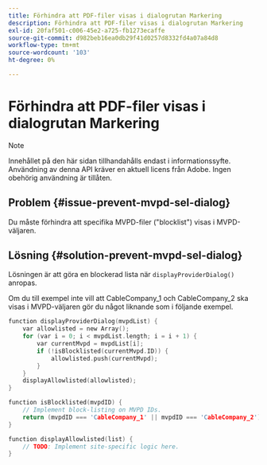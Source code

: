 ```yaml
---
title: Förhindra att PDF-filer visas i dialogrutan Markering
description: Förhindra att PDF-filer visas i dialogrutan Markering
exl-id: 20faf501-c006-45e2-a725-fb1273ecaffe
source-git-commit: d982beb16ea0db29f41d0257d8332fd4a07a84d8
workflow-type: tm+mt
source-wordcount: '103'
ht-degree: 0%

---
```


# Förhindra att PDF-filer visas i dialogrutan Markering

>[!NOTE]
>
>Innehållet på den här sidan tillhandahålls endast i informationssyfte. Användning av denna API kräver en aktuell licens från Adobe. Ingen obehörig användning är tillåten.

## Problem {#issue-prevent-mvpd-sel-dialog}

Du måste förhindra att specifika MVPD-filer (&quot;blocklist&quot;) visas i MVPD-väljaren.


## Lösning {#solution-prevent-mvpd-sel-dialog}

Lösningen är att göra en blockerad lista när `displayProviderDialog()` anropas.

Om du till exempel inte vill att CableCompany_1 och CableCompany_2 ska visas i MVPD-väljaren gör du något liknande som i följande exempel.

```C
function displayProviderDialog(mvpdList) {
    var allowlisted = new Array();
    for (var i = 0; i < mvpdList.length; i = i + 1) {
        var currentMvpd = mvpdList[i];
        if (!isBlocklisted(currentMvpd.ID)) {
            allowlisted.push(currentMvpd);
        }
    }
    displayAllowlisted(allowlisted);
}

function isBlocklisted(mvpdID) {
    // Implement block-listing on MVPD IDs.
    return (mvpdID === 'CableCompany_1' || mvpdID === 'CableCompany_2');
}

function displayAllowlisted(list) {
    // TODO: Implement site-specific logic here.
} 
```

<!--
**Related Information**

* [Allow MVPDs in the Selection Dialog](/help/authentication/allow-mvpd-selectn-dialog.md)
* **Code samples**
* [Programmer integration guide](/help/authentication/programmer-integration-guide-overview.md)
-->
